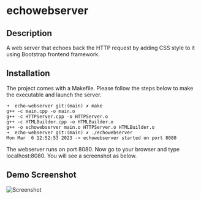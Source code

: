 # echowebserver

## Description
A web server that echoes back the HTTP request by adding CSS style to it using Bootstrap frontend framework.

## Installation
The project comes with a Makefile. Please follow the steps below to make the executable and launch the server.

```
➜  echo-webserver git:(main) ✗ make 
g++ -c main.cpp -o main.o
g++ -c HTTPServer.cpp -o HTTPServer.o
g++ -c HTMLBuilder.cpp -o HTMLBuilder.o
g++ -o echowebserver main.o HTTPServer.o HTMLBuilder.o
➜  echo-webserver git:(main) ✗ ./echowebserver 
Mon Mar  6 12:52:53 2023 -> echowebserver started on port 8080

```

The webserver runs on port 8080. Now go to your browser and type localhost:8080. You will see a screenshot as below.

## Demo Screenshot
![Screenshot](https://user-images.githubusercontent.com/125407887/222942176-dab44d74-3b23-4ded-8bbf-c29a56107d22.png)
